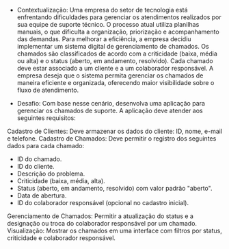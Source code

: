 - Contextualização:
Uma empresa do setor de tecnologia está enfrentando dificuldades para gerenciar os atendimentos realizados por sua equipe de suporte técnico. O processo atual utiliza planilhas manuais, o que dificulta a organização, priorização e acompanhamento das demandas. Para melhorar a eficiência, a empresa decidiu implementar um sistema digital de gerenciamento de chamados.
Os chamados são classificados de acordo com a criticidade (baixa, média ou alta) e o status (aberto, em andamento, resolvido). Cada chamado deve estar associado a um cliente e a um colaborador responsável. A empresa deseja que o sistema permita gerenciar os chamados de maneira eficiente e organizada, oferecendo maior visibilidade sobre o fluxo de atendimento.

- Desafio:
Com base nesse cenário, desenvolva uma aplicação para gerenciar os chamados de suporte. A aplicação deve atender aos seguintes requisitos:

Cadastro de Clientes: Deve armazenar os dados do cliente: ID, nome, e-mail e telefone.
Cadastro de Chamados: Deve permitir o registro dos seguintes dados para cada chamado:
  - ID do chamado.
  - ID do cliente.
  - Descrição do problema.
  - Criticidade (baixa, média, alta).
  - Status (aberto, em andamento, resolvido) com valor padrão "aberto".
  - Data de abertura.
  - ID do colaborador responsável (opcional no cadastro inicial).

Gerenciamento de Chamados: Permitir a atualização do status e a designação ou troca do colaborador responsável por um chamado.
Visualização: Mostrar os chamados em uma interface com filtros por status, criticidade e colaborador responsável.
